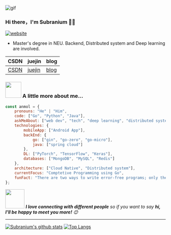 ![gif](https://github.com/SuperSupeng/SuperSupeng/blob/master/about.gif)

### Hi there，I'm Subranium 🙋‍♂️

[![website](https://img.shields.io/badge/Website-46a2f1.svg?&style=flat-square&logo=Google-Chrome&logoColor=white&link=https://anmolsingh.me/)](http://superssssss.cn/)

- Master's degree in NEU. Backend, Distributed system and Deep learning are involved.

| CSDN                                      | juejin                                            | blog                           |
| ----------------------------------------- | ------------------------------------------------- | ------------------------------ |
| [CSDN](https://blog.csdn.net/s_842499467) | [juejin](https://juejin.im/user/4125023359999181) | [blog](http://superssssss.cn/) |



### <img src="https://media.giphy.com/media/VgCDAzcKvsR6OM0uWg/giphy.gif" width="50"> A little more about me...  

```javascript
const anmol = {
    pronouns: "He" | "Him",
    code: ["Go", "Python", "Java"],
    askMeAbout: ["web dev", "tech", "deep learning", "distributed system", "Micro service"],
    technologies: {
        mobileApp: ["Android App"],
        backEnd: {
            go: ["gin", "go-zero", "go-micro"],
            java: ["spring cloud"]
        },
        DL: ["PyTorch", "TensorFlow", "Keras"],
        databases: ["MongoDB", "MySQL", "Redis"]
    },
    architecture: ["Cloud Native", "Distributed system"],
    currentFocus: "Comptetive Programming using Go",
    funFact: "There are two ways to write error-free programs; only the third one works"
};
```

<img src="https://media.giphy.com/media/LnQjpWaON8nhr21vNW/giphy.gif" width="60"> <em><b>I love connecting with different people</b> so if you want to say <b>hi, I'll be happy to meet you more!</b> 😊</em>

---

[![Subranium's github stats](https://github-readme-stats.vercel.app/api?username=SuperSupeng&show_icons=true&theme=tokyonight)](https://github.com/anuraghazra/github-readme-stats) [![Top Langs](https://github-readme-stats.vercel.app/api/top-langs/?username=SuperSupeng&layout=compact&theme=tokyonight)](https://github.com/anuraghazra/github-readme-stats)
